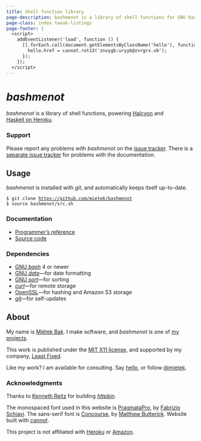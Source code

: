 ```yaml
---
title: Shell function library
page-description: bashmenot is a library of shell functions for GNU bash.
page-class: index tweak-listings
page-footer: |
  <script>
    addEventListener('load', function () {
      [].forEach.call(document.getElementsByClassName('hello'), function (hello) {
        hello.href = cannot.rot13('znvygb:uryyb@zvrgrx.vb');
      });
    });
  </script>
---
```



_bashmenot_
===========

_bashmenot_ is a library of shell functions, powering [Halcyon](https://halcyon.sh/) and [Haskell on Heroku](https://haskellonheroku.com/).


### Support

Please report any problems with _bashmenot_ on the [issue tracker](https://github.com/mietek/bashmenot/issues/).  There is a [separate issue tracker](https://github.com/mietek/bashmenot-website/issues/) for problems with the documentation.


Usage
-----

_bashmenot_ is installed with _git_, and automatically keeps itself up-to-date.

<pre class="with-tweaks"><code><span class="prompt">$</span> <span class="input">git clone <a href="https://github.com/mietek/bashmenot/">https://github.com/mietek/bashmenot</a></span>
<span class="prompt">$</span> <span class="input">source bashmenot/src.sh</span>
</code></pre>


### Documentation

<div><nav>
<ul class="menu open">
<li><a href="/reference/">Programmer’s reference</a></li>
<li><a href="https://github.com/mietek/bashmenot/">Source code</a></li>
</ul>
</nav></div>


### Dependencies

- [GNU _bash_](https://gnu.org/software/bash/) 4 or newer
- [GNU _date_](https://gnu.org/software/coreutils/manual/html_node/date-invocation.html)—for date formatting
- [GNU _sort_](https://gnu.org/software/coreutils/manual/html_node/sort-invocation.html)—for sorting
- [_curl_](http://curl.haxx.se/)—for remote storage
- [OpenSSL](https://openssl.org/)—for hashing and Amazon S3 storage
- [_git_](http://git-scm.com/)—for self-updates


About
-----

<span id="mietek"></span>

My name is [Miëtek Bak](https://mietek.io/).  I make software, and _bashmenot_ is one of [my projects](https://mietek.io/projects/).

This work is published under the [MIT X11 license](/license/), and supported by my company, [Least Fixed](https://leastfixed.com/).

Like my work?  I am available for consulting.  Say <a class="hello" href="">hello</a>, or follow <a href="https://twitter.com/mietek">@mietek</a>.


### Acknowledgments

Thanks to [Kenneth Reitz](http://kennethreitz.org/) for building [_httpbin_](https://httpbin.org/).

The monospaced font used in this website is [PragmataPro](http://fsd.it/fonts/pragmatapro.htm), by [Fabrizio Schiavi](http://fsd.it/).  The sans-serif font is [Concourse](http://practicaltypography.com/concourse.html), by [Matthew Butterick](http://practicaltypography.com/).  Website built with [_cannot_](https://cannot.mietek.io/).

This project is not affiliated with [Heroku](https://heroku.com/) or [Amazon](https://amazon.com/).
